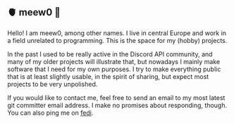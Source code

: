 ## 🫀 meew0 🌌

Hello! I am meew0, among other names. I live in central Europe and work in a field unrelated to programming. This is the space for my (hobby) projects.

In the past I used to be really active in the Discord API community, and many of my older projects will illustrate that, but nowadays I mainly make software that I need for my own purposes. I try to make everything public that is at least slightly usable, in the spirit of sharing, but expect most projects to be very unpolished.

If you would like to contact me, feel free to send an email to my most latest git committer email address. I make no promises about responding, though. You can also ping me on [fedi](https://iscute.moe/meew0).
